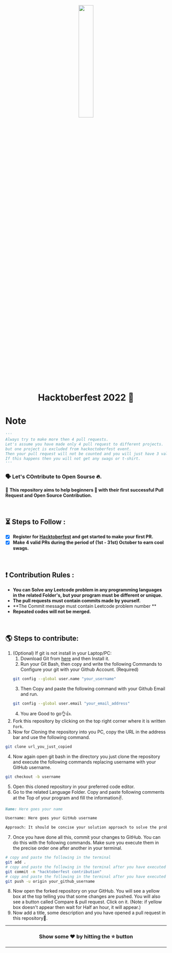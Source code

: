 <p align="center">
    <a href="https://hacktoberfest.digitalocean.com/">
        <img src="https://raw.githubusercontent.com/keshavsingh4522/hacktoberfest2021/35fc6060c5ddead5792f29a2437fea160dbe9804/Assets/logo-hacktoberfest-full.f42e3b1.svg" width="30%">
    </a>
</p>

<h1 align="center"> Hacktoberfest 2022 🎉</h1>

# Note
```py
'''
Always try to make more then 4 pull requests.
Let's assume you have made only 4 pull request to different projects.
but one project is excluded from hackoctoberfest event.
Then your pull request will not be counted and you will just have 3 valid pull requests.
If this happens then you will not get any swags or t-shirt.
'''
```

### 🗣 Let's COntribute to Open Sourse 🔥.
📢 **This repository aims to help beginners 🤔 with their first successful Pull Request and Open Source Contribution.**

<br>

## ⏳ Steps to Follow : 

   - [X] **Register for [Hacktoberfest](https://hacktoberfest.digitalocean.com/) and get started to make your first PR.**
   - [X] **Make 4 valid PRs during the period of (1st - 31st) October to earn cool swags.**

 <br>

## ❗ Contribution Rules :

   * **You can Solve any Leetcode problem in any programming languages in the related Folder's, but your program must be different or unique.**
   * **The pull requests must contain commits made by yourself.**
   * **The Commit message must contain Leetcode problem number **
   * **Repeated codes will not be merged.**
 <br>

## 🌎 Steps to contribute:
1. (Optional) If git is not install in your Laptop/PC:
   1. Download Git from [here](https://git-scm.com/downloads) and then Install it.
   2. Run your Git Bash, then copy and write the following Commands to Configure your git with your Github Account. (Required)
     ```sh
     git config --global user.name "your_username"
     ```
   3. Then Copy and paste the following command with your Github Email and run.
     ```sh
     git config --global user.email "your_email_address"
     ```
   4. You are Good to go👌👍.
2. Fork this repository by clicking on the top right corner where it is written `Fork`.
3. Now for Cloning the repository into you PC, copy the URL in the address bar and use the following command.
```sh
git clone url_you_just_copied
```
4. Now again open git bash in the directory you just clone the repository and execute the following commands replacing username with your GitHub username.
```sh
git checkout -b username
```
5. Open this cloned repository in your preferred code editor. 
6. Go to the related Language Folder. Copy and paste following comments at the Top of your program and fill the information✌.
```md
Name: Here goes your name

Username: Here goes your GitHub username

Approach: It should be concise your solution approach to solve the problem
```
7. Once you have done all this, commit your changes to GitHub. You can do this with the following commands. Make sure you execute them in the precise order one after another in your terminal.
```sh
# copy and paste the following in the terminal
git add .
# copy and paste the following in the terminal after you have executed the previous command
git commit -m "hacktoberfest contribution"
# copy and paste the following in the terminal after you have executed the previous command
git push -u origin your_github_username
```
8. Now open the forked repository on your GitHub. You will see a yellow box at the top telling you that some changes are pushed. You will also see a button called Compare & pull request. Click on it. (Note: if yellow box doesn't appear then wait for Half an hour, it will appear.)
9. Now add a title, some description and you have opened a pull request in this repository💖.

----------------------------------------------------------

### <p align="center"> Show some ❤ by hitting the ⭐ button </p>

----------------------------------------------------------

